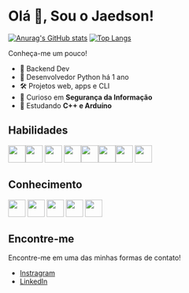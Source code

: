 # **Olá 👋, Sou o Jaedson!**

[![Anurag's GitHub stats](https://github-readme-stats.vercel.app/api?username=jaedsonpys&line_height=24&include_all_commits=false&count_private=true&hide=contribs&show_icons=true&theme=onedark)](https://github.com/anuraghazra/github-readme-stats)
[![Top Langs](https://github-readme-stats.vercel.app/api/top-langs/?username=jaedsonpys&theme=onedark&layout=compact&card_width=250)](https://github.com/anuraghazra/github-readme-stats)


Conheça-me um pouco!

* 👾 Backend Dev
* 🐍 Desenvolvedor Python há 1 ano
* 🛠 Projetos web, apps e CLI
* 🔐 Curioso em **Segurança da Informação**
* 🎯 Estudando **C++ e Arduíno**

## Habilidades

<img src="https://cdn.jsdelivr.net/gh/devicons/devicon/icons/python/python-original.svg" height='35px'/><img src="https://cdn.jsdelivr.net/gh/devicons/devicon/icons/git/git-original.svg" height='35px'/> <img src="https://cdn.jsdelivr.net/gh/devicons/devicon/icons/heroku/heroku-plain.svg" height='35px'/> <img src="https://cdn.jsdelivr.net/gh/devicons/devicon/icons/html5/html5-original.svg" height='35px'/><img src="https://cdn.jsdelivr.net/gh/devicons/devicon/icons/linux/linux-original.svg" height='35px'/><img src="https://cdn.jsdelivr.net/gh/devicons/devicon/icons/mysql/mysql-original.svg" height='35px'/><img src="https://cdn.jsdelivr.net/gh/devicons/devicon/icons/vscode/vscode-original.svg" height='35px'/> <img src="https://cdn.jsdelivr.net/gh/devicons/devicon/icons/flask/flask-original.svg" height='35px'/>

## Conhecimento

 <img src="https://cdn.jsdelivr.net/gh/devicons/devicon/icons/javascript/javascript-original.svg" height='35px'/> <img src="https://cdn.jsdelivr.net/gh/devicons/devicon/icons/react/react-original.svg" height='35px'/> <img src="https://cdn.jsdelivr.net/gh/devicons/devicon/icons/typescript/typescript-original.svg" height='35px'/> <img src="https://cdn.jsdelivr.net/gh/devicons/devicon/icons/nodejs/nodejs-original.svg" height='35px'/> <img src="https://cdn.jsdelivr.net/gh/devicons/devicon/icons/firebase/firebase-plain.svg" height='35px'/>

## Encontre-me

Encontre-me em uma das minhas formas de contato!

- [Instragram](https://instagram.com/jaedsonpys)
- [LinkedIn](https://linkedin.com/in/jaedsonpys)

